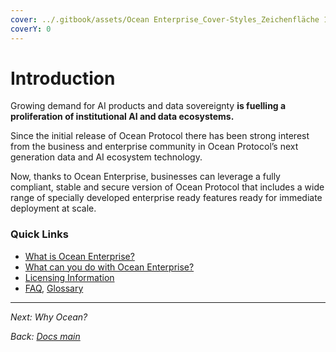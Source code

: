 ```yaml
---
cover: ../.gitbook/assets/Ocean Enterprise_Cover-Styles_Zeichenfläche 1 Kopie 20.jpg
coverY: 0
---
```


# Introduction

Growing demand for AI products and data sovereignty **is fuelling a proliferation of institutional AI and data ecosystems.**&#x20;

Since the initial release of Ocean Protocol there has been strong interest from the business and enterprise community in Ocean Protocol’s next generation data and AI ecosystem technology. &#x20;

Now, thanks to Ocean Enterprise, businesses can leverage a fully compliant, stable and secure version of Ocean Protocol that includes a wide range of specially developed enterprise ready features ready for immediate deployment at scale.&#x20;

### Quick Links

* [What is Ocean Enterprise?](what-is-ocean.md)
* [What can you do with Ocean Enterprise?](benefits.md)
* [Licensing Information](licensing-information.md)
* [FAQ](faq.md), [Glossary](glossary.md)

***

_Next:_ _Why Ocean?_

_Back:_ [_Docs main_](../)
